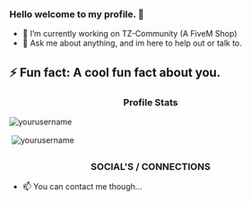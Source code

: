 ### Hello welcome to my profile. 👋

- 🔭 I’m currently working on TZ-Community (A FiveM Shop)
- 💬 Ask me about anything, and im here to help out or talk to.

## ⚡ Fun fact: A cool fun fact about you.

<h3 align="center">Profile Stats</h3>

<p align="left"> <img src="https://komarev.com/ghpvc/?username=yourusername" alt="yourusername" /> </p>

<p>&nbsp;<img align="center" src="https://github-readme-stats.vercel.app/api?username=yourusername&show_icons=true" alt="yourusername" /></p>

## <h3 align="center">SOCIAL'S / CONNECTIONS</h3>

- 📫 You can contact me though...

